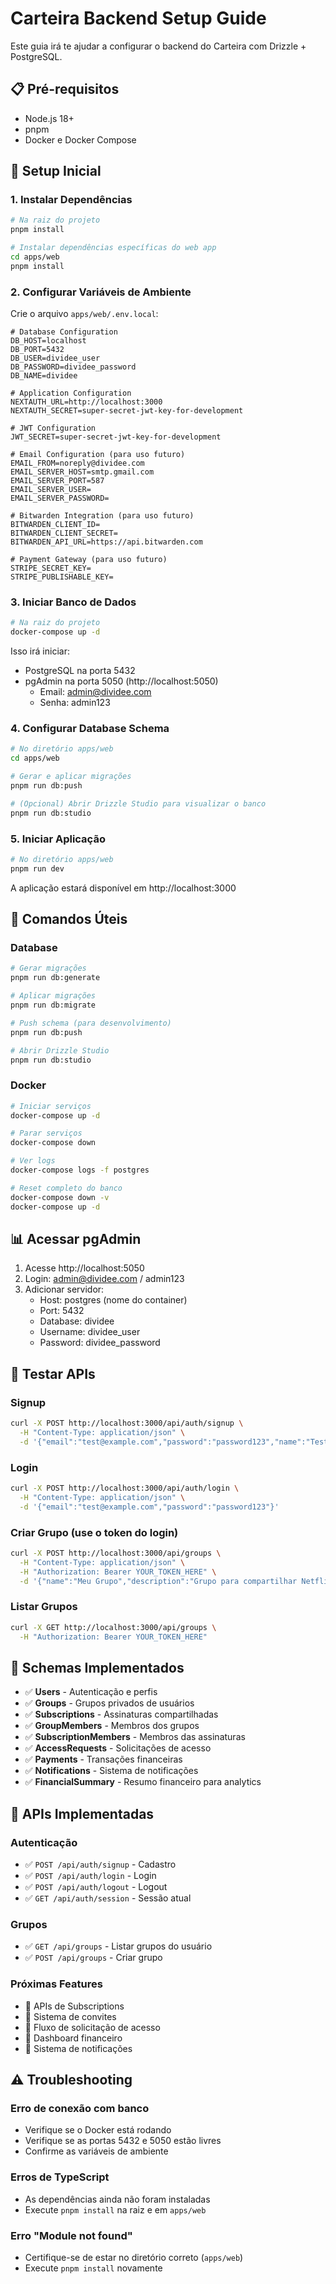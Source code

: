 # Carteira Backend Setup Guide

Este guia irá te ajudar a configurar o backend do Carteira com Drizzle + PostgreSQL.

## 📋 Pré-requisitos

- Node.js 18+ 
- pnpm 
- Docker e Docker Compose

## 🚀 Setup Inicial

### 1. Instalar Dependências

```bash
# Na raiz do projeto
pnpm install

# Instalar dependências específicas do web app
cd apps/web
pnpm install
```

### 2. Configurar Variáveis de Ambiente

Crie o arquivo `apps/web/.env.local`:

```env
# Database Configuration
DB_HOST=localhost
DB_PORT=5432
DB_USER=dividee_user
DB_PASSWORD=dividee_password
DB_NAME=dividee

# Application Configuration
NEXTAUTH_URL=http://localhost:3000
NEXTAUTH_SECRET=super-secret-jwt-key-for-development

# JWT Configuration
JWT_SECRET=super-secret-jwt-key-for-development

# Email Configuration (para uso futuro)
EMAIL_FROM=noreply@dividee.com
EMAIL_SERVER_HOST=smtp.gmail.com
EMAIL_SERVER_PORT=587
EMAIL_SERVER_USER=
EMAIL_SERVER_PASSWORD=

# Bitwarden Integration (para uso futuro)
BITWARDEN_CLIENT_ID=
BITWARDEN_CLIENT_SECRET=
BITWARDEN_API_URL=https://api.bitwarden.com

# Payment Gateway (para uso futuro)
STRIPE_SECRET_KEY=
STRIPE_PUBLISHABLE_KEY=
```

### 3. Iniciar Banco de Dados

```bash
# Na raiz do projeto
docker-compose up -d
```

Isso irá iniciar:
- PostgreSQL na porta 5432
- pgAdmin na porta 5050 (http://localhost:5050)
  - Email: admin@dividee.com
  - Senha: admin123

### 4. Configurar Database Schema

```bash
# No diretório apps/web
cd apps/web

# Gerar e aplicar migrações
pnpm run db:push

# (Opcional) Abrir Drizzle Studio para visualizar o banco
pnpm run db:studio
```

### 5. Iniciar Aplicação

```bash
# No diretório apps/web
pnpm run dev
```

A aplicação estará disponível em http://localhost:3000

## 🔧 Comandos Úteis

### Database

```bash
# Gerar migrações
pnpm run db:generate

# Aplicar migrações
pnpm run db:migrate

# Push schema (para desenvolvimento)
pnpm run db:push

# Abrir Drizzle Studio
pnpm run db:studio
```

### Docker

```bash
# Iniciar serviços
docker-compose up -d

# Parar serviços
docker-compose down

# Ver logs
docker-compose logs -f postgres

# Reset completo do banco
docker-compose down -v
docker-compose up -d
```

## 📊 Acessar pgAdmin

1. Acesse http://localhost:5050
2. Login: admin@dividee.com / admin123
3. Adicionar servidor:
   - Host: postgres (nome do container)
   - Port: 5432
   - Database: dividee
   - Username: dividee_user
   - Password: dividee_password

## 🧪 Testar APIs

### Signup

```bash
curl -X POST http://localhost:3000/api/auth/signup \
  -H "Content-Type: application/json" \
  -d '{"email":"test@example.com","password":"password123","name":"Test User"}'
```

### Login

```bash
curl -X POST http://localhost:3000/api/auth/login \
  -H "Content-Type: application/json" \
  -d '{"email":"test@example.com","password":"password123"}'
```

### Criar Grupo (use o token do login)

```bash
curl -X POST http://localhost:3000/api/groups \
  -H "Content-Type: application/json" \
  -H "Authorization: Bearer YOUR_TOKEN_HERE" \
  -d '{"name":"Meu Grupo","description":"Grupo para compartilhar Netflix"}'
```

### Listar Grupos

```bash
curl -X GET http://localhost:3000/api/groups \
  -H "Authorization: Bearer YOUR_TOKEN_HERE"
```

## 📝 Schemas Implementados

- ✅ **Users** - Autenticação e perfis
- ✅ **Groups** - Grupos privados de usuários  
- ✅ **Subscriptions** - Assinaturas compartilhadas
- ✅ **GroupMembers** - Membros dos grupos
- ✅ **SubscriptionMembers** - Membros das assinaturas
- ✅ **AccessRequests** - Solicitações de acesso
- ✅ **Payments** - Transações financeiras
- ✅ **Notifications** - Sistema de notificações
- ✅ **FinancialSummary** - Resumo financeiro para analytics

## 🔗 APIs Implementadas

### Autenticação
- ✅ `POST /api/auth/signup` - Cadastro
- ✅ `POST /api/auth/login` - Login  
- ✅ `POST /api/auth/logout` - Logout
- ✅ `GET /api/auth/session` - Sessão atual

### Grupos
- ✅ `GET /api/groups` - Listar grupos do usuário
- ✅ `POST /api/groups` - Criar grupo

### Próximas Features
- 🔄 APIs de Subscriptions
- 🔄 Sistema de convites
- 🔄 Fluxo de solicitação de acesso
- 🔄 Dashboard financeiro
- 🔄 Sistema de notificações

## ⚠️ Troubleshooting

### Erro de conexão com banco
- Verifique se o Docker está rodando
- Verifique se as portas 5432 e 5050 estão livres
- Confirme as variáveis de ambiente

### Erros de TypeScript
- As dependências ainda não foram instaladas
- Execute `pnpm install` na raiz e em `apps/web`

### Erro "Module not found"
- Certifique-se de estar no diretório correto (`apps/web`)
- Execute `pnpm install` novamente 